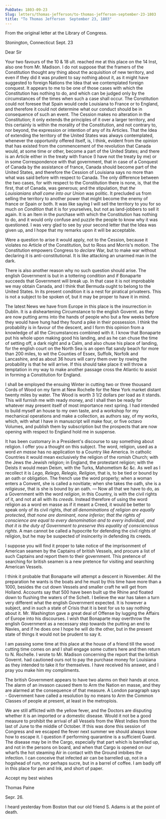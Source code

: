 ```yaml
---
PubDate: 1803-09-23
Slug: letters/thomas-jefferson/to-thomas-jefferson-september-23-1803
title: "To Thomas Jefferson  September 23, 1803"
---
```


From the original letter at the Library of Congress.

Stonington, Connecticut Sept. 23

Dear Sir

Your two favours of the 10 & 18 ult. reached me at this place on the 14 Inst, 
also one from Mr. Madison. I do not suppose that the framers of the Constitution 
thought any thing about the acquisition of new territory, and even if they did it 
was prudent to say nothing about it, as it might have suggested to foreign Nations 
the Idea that we contemplated foreign conquest. It appears to me to be one of those 
cases with which the Constitution has nothing to do, and which can be judged only 
by the circumstances of the times when such a case shall occur. The Constitution 
could not foresee that Spain would cede Louisiana to France or to England, and 
therefore it could not determine what our conduct should be in consequence of such 
an event. The Cession makes no alteration in the Constitution; it only extends the 
principles of it over a larger territory, and this certainly is within the morality 
of the Constitution, and not contrary to, nor beyond, the expression or intention 
of any of its Articles. That the Idea of extending the territory of the United 
States was always contemplated, whenever the opportunity offered itself, is, I think,
evident from the opinion that has existed from the commencement of the revolution 
that Canada would, at some time or other, become a part of the United States; and 
there is an Article either in the treaty with france (I have not the treaty by me) 
or in some Correspondence with that government, that in case of a Conquest of Canada 
by the assistance of france, Canada should become part of the United States, and 
therefore the Cession of Louisiana says no more than what was said before with 
respect to Canada. The only difference between the two cases, for with respect to 
the Constitution there is none, is, that the first, that of Canada, was generous; 
and the stipulation, that *the Louisianians shall come into our Union* was politic. 
It precluded us from selling the territory to another power that might become the 
enemy of france or Spain or both. It was like saying I will sell the territory to 
you for so much *on Condition* that it is for yourselves, but not as land-jobbers 
to sell it again. It is an Item in the purchase with which the Constitution has 
nothing to do, and it would only confuse and puzzle the people to know why it was 
questioned. I was very glad to see by your second letter that the Idea was given up, 
and I hope that my remarks upon it will be acceptable.

Were a question to arise it would apply, not to the Cession, because it violates no 
Article of the Constitution, but to Ross and Morris's motion. The Constitution 
empowers Congress to *declare* War, but to make war without declaring it is 
anti-constitutional. It is like attacking an unarmed man in the dark. 

There is also another reason why no such question should arise. The english Government 
is but in a tottering condition and if Bonaparte succeeds that Government will break 
up. In that case it is not improbable we may obtain Canada, and I think that Bermuda 
ought to belong to the United States. In its present condition it is a nest for 
piratical privateers. This is not a subject to be spoken of, but it may be proper 
to have it in mind.

The latest News we have from Europe in this place is the insurrection in Dublin. 
It is a disheartening Circumstance to the english Governt. as they are now putting 
arms into the hands of people who but a few weeks before they would have hung had 
they found a pike in their possession. I think the probability is in favour of the 
descent, and I form this opinion from a knowledge of all the Circumstances combined 
with it. I know that Bonaparte put his whole upon making good his landing, and as 
he can chuse the time of setting off, a dark night and a Calm, and also chuse his 
place of landing, for the english court on the North Sea is an open flat sandy beach 
for more than 200 miles, to wit the Counties of Essex, Suffolk, Norfolk and 
Lancashire, and as about 36 hours will carry them over by rowing the probability 
is that he will arrive. If this should take place it will throw a temptation in my 
way to make another passage cross the Atlantic to assist in forming a Constitution 
for England.

I shall be employed the ensuing Winter in cutting two or three thousand Cords of Wood 
on my farm at New Rochelle for the New York market distant twenty miles by water. 
The Wood is worth 3 1/2 dollars per load as it stands. This will furnish me with 
ready money, and I shall then be ready for whatever may present itself of most 
importance next spring. I had intended to build myself an house to my own taste, 
and a workshop for my mechanical operations and make a collection, as authors say, 
of my works, which, with what I have in manuscript will make four, or five octavo 
Volumes, and publish them by subscription but the prospects that are now opening 
with respect to England hold me in suspense.

It has been customary in a President's discourse to say something about religion. 
I offer you a thought on this subject. The word, religion, used as a word *en masse* 
has no application to a Country like America. In catholic Countries it would mean 
exclusively the religion of the romish Church; with the Jews the Jewish religion; in 
England, the protestant religion; with the Deists it would mean Deism, with the Turks,
Mahometism &c &c. As well as I recollect it is *Lego, Relego, Relegio, Religion*, 
that is, to be tied or bound by an oath or obligation. The french use the word properly; 
when a woman enters a Convent, she is called a novitiate; when she takes the oath, 
she is a *religieuse*, that is she is bound by an oath. &mdash; Now all that we 
have to do, as a Government with the word *religion*, in this Country, is with the 
civil rights of it, and not at all with its *creeds*. Instead therefore of using 
the word religion as a word en masse as if it meant a Creed, it would be better to 
speak only of its civil rights, *that all denominations of religion are equally 
protected, that none are dominant, none inferior; that the rights of conscience are 
equal to every denomination and to every individual, and that it is the duty of 
Government to preserve this equality of consciencious rights*. A man cannot be 
called a hypocrite for defending the civil rights of religion, but he may be 
suspected of insincerity in defending its creeds.

I suppose you will find it proper to take notice of the imprisonment of American 
seamen by the Captains of british Vessels, and procure a list of such Captains and 
report them to their government. This pretence of searching for british seamen is 
a new pretence for visiting and searching American Vessels.

I think it probable that Bonaparte will attempt a descent in November. All the 
preparation he wants is the boats and he must by this time have more than a 1000, 
besides the cut down Vessels and smaller craft he will get from Holland. Accounts 
say that 500 have been built up the Rhine and floated down to flushing the waters 
of the Schelt. I believe the war has taken a turn very different what the english 
Government expected. It is however a subject, and in such a state of Crisis that it 
is best for us to say nothing about it. Mr. Washington gave a great deal of Offense 
by lugging the Affairs of Europe into his discourses. I wish that Bonaparte may 
overthrow the english Government as a necessary step towards the putting an end to 
Navies, and if he does one I hope he will do the other, but in the present state of 
things it would not be prudent to say it.

I am passing some time at this place at the house of a friend till the wood cutting 
time comes on and I shall engage some cutters here and then return to N. Rochelle. 
I wrote to Mr. Madison concerning the report that the british Governt. had cautioned 
ours not to pay the purchase money for Louisiana as they intended to take it for 
themselves. I have received his answer, and I pray you make him my compliments.

The british Government appears to have two alarms on their hands at once. The alarm of an 
invason caused them to Arm the Nation en masse, and they are alarmed at the consequence of 
that measure. A London paragraph says - Government have called a resolution by no means to Arm 
the Common Classes of people at present, at least in the metroplois.

We are still afflicted with the yellow fever, and the Doctors are disputing whether 
it is an imported or a domestic disease. Would it not be a good measure to prohibit 
the arrival of all Vessels from the West Indies from the last of June to the middle 
of October. If this was done this session of Congress and we escaped the fever next 
summer we should always know how to escape it. I question if performing quarantine 
is a sufficient Guard. The disease may be in the Cargo, especially that part which 
is barrelled up, and not in the persons on board, and when that Cargo is opened on 
our wharfs the hot steaming Air in contact with the Ground imbibes the infection. 
I can conceive that infected air can be barrelled up, not in a hogshead of rum, 
nor perhaps sucre, but in a barrel of coffee. I am badly off in this place for pen 
and Ink, and short of paper.

Accept my best wishes

Thomas Paine

Sepr. 26. 

I heard yesterday from Boston that our old friend S. Adams is at the point of death.

